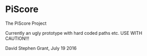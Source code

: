 # PiScore
The PiScore Project

Currently an ugly prototype with hard coded paths etc. USE WITH CAUTION!!!

David Stephen Grant, July 19 2016
